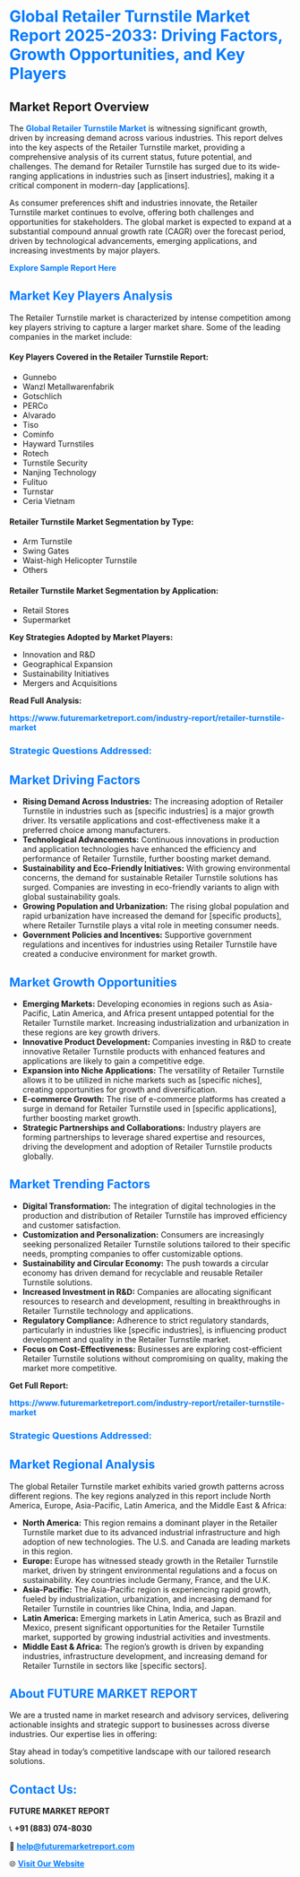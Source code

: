 <h1 style="color: #007BFF;">Global Retailer Turnstile Market Report 2025-2033: Driving Factors, Growth Opportunities, and Key Players</h1>

<section id="overview">
<h2>Market Report Overview</h2>
<p>The <a href="https://www.futuremarketreport.com/industry-report/retailer-turnstile-market" style="color: #007BFF; text-decoration: none;"><strong>Global Retailer Turnstile Market</strong></a> is witnessing significant growth, driven by increasing demand across various industries. This report delves into the key aspects of the Retailer Turnstile market, providing a comprehensive analysis of its current status, future potential, and challenges. The demand for Retailer Turnstile has surged due to its wide-ranging applications in industries such as [insert industries], making it a critical component in modern-day [applications].</p>
<p>As consumer preferences shift and industries innovate, the Retailer Turnstile market continues to evolve, offering both challenges and opportunities for stakeholders. The global market is expected to expand at a substantial compound annual growth rate (CAGR) over the forecast period, driven by technological advancements, emerging applications, and increasing investments by major players.</p>
</section>

<section id="overview">
<p><a href="https://www.futuremarketreport.com/request-sample/reportId=57082" style="color: #007BFF; text-decoration: none;"><strong>Explore Sample Report Here</strong></a></p>
</section>

<section id="key-players">
<h2 style="color: #007BFF;">Market Key Players Analysis</h2>
<p>The Retailer Turnstile market is characterized by intense competition among key players striving to capture a larger market share. Some of the leading companies in the market include:</p>
<h4>Key Players Covered in the Retailer Turnstile Report:</h4>
<ul><li>Gunnebo</li><li>Wanzl Metallwarenfabrik</li><li>Gotschlich</li><li>PERCo</li><li>Alvarado</li><li>Tiso</li><li>Cominfo</li><li>Hayward Turnstiles</li><li>Rotech</li><li>Turnstile Security</li><li>Nanjing Technology</li><li>Fulituo</li><li>Turnstar</li><li>Ceria Vietnam</li></ul>
<h4>Retailer Turnstile Market Segmentation by Type:</h4>
<ul><li>Arm Turnstile</li><li>Swing Gates</li><li>Waist-high Helicopter Turnstile</li><li>Others</li></ul>

<h4>Retailer Turnstile Market Segmentation by Application:</h4>
<ul><li>Retail Stores</li><li>Supermarket</li></ul>
<p><strong>Key Strategies Adopted by Market Players:</strong></p>
<ul>
<li>Innovation and R&D</li>
<li>Geographical Expansion</li>
<li>Sustainability Initiatives</li>
<li>Mergers and Acquisitions</li>
</ul>
</section>

<section>
<p><strong>Read Full Analysis: </strong></p><a href="https://www.futuremarketreport.com/industry-report/retailer-turnstile-market" style="color: #007BFF; text-decoration: none;"><strong>https://www.futuremarketreport.com/industry-report/retailer-turnstile-market</strong></a>
<h3 style="color: #007BFF;">Strategic Questions Addressed:</h3>
</section>

<section id="driving-factors">
<h2 style="color: #007BFF;">Market Driving Factors</h2>
<ul>
<li><strong>Rising Demand Across Industries:</strong> The increasing adoption of Retailer Turnstile in industries such as [specific industries] is a major growth driver. Its versatile applications and cost-effectiveness make it a preferred choice among manufacturers.</li>
<li><strong>Technological Advancements:</strong> Continuous innovations in production and application technologies have enhanced the efficiency and performance of Retailer Turnstile, further boosting market demand.</li>
<li><strong>Sustainability and Eco-Friendly Initiatives:</strong> With growing environmental concerns, the demand for sustainable Retailer Turnstile solutions has surged. Companies are investing in eco-friendly variants to align with global sustainability goals.</li>
<li><strong>Growing Population and Urbanization:</strong> The rising global population and rapid urbanization have increased the demand for [specific products], where Retailer Turnstile plays a vital role in meeting consumer needs.</li>
<li><strong>Government Policies and Incentives:</strong> Supportive government regulations and incentives for industries using Retailer Turnstile have created a conducive environment for market growth.</li>
</ul>
</section>

<section id="growth-opportunities">
<h2 style="color: #007BFF;">Market Growth Opportunities</h2>
<ul>
<li><strong>Emerging Markets:</strong> Developing economies in regions such as Asia-Pacific, Latin America, and Africa present untapped potential for the Retailer Turnstile market. Increasing industrialization and urbanization in these regions are key growth drivers.</li>
<li><strong>Innovative Product Development:</strong> Companies investing in R&D to create innovative Retailer Turnstile products with enhanced features and applications are likely to gain a competitive edge.</li>
<li><strong>Expansion into Niche Applications:</strong> The versatility of Retailer Turnstile allows it to be utilized in niche markets such as [specific niches], creating opportunities for growth and diversification.</li>
<li><strong>E-commerce Growth:</strong> The rise of e-commerce platforms has created a surge in demand for Retailer Turnstile used in [specific applications], further boosting market growth.</li>
<li><strong>Strategic Partnerships and Collaborations:</strong> Industry players are forming partnerships to leverage shared expertise and resources, driving the development and adoption of Retailer Turnstile products globally.</li>
</ul>
</section>

<section id="trending-factors">
<h2 style="color: #007BFF;">Market Trending Factors</h2>
<ul>
<li><strong>Digital Transformation:</strong> The integration of digital technologies in the production and distribution of Retailer Turnstile has improved efficiency and customer satisfaction.</li>
<li><strong>Customization and Personalization:</strong> Consumers are increasingly seeking personalized Retailer Turnstile solutions tailored to their specific needs, prompting companies to offer customizable options.</li>
<li><strong>Sustainability and Circular Economy:</strong> The push towards a circular economy has driven demand for recyclable and reusable Retailer Turnstile solutions.</li>
<li><strong>Increased Investment in R&D:</strong> Companies are allocating significant resources to research and development, resulting in breakthroughs in Retailer Turnstile technology and applications.</li>
<li><strong>Regulatory Compliance:</strong> Adherence to strict regulatory standards, particularly in industries like [specific industries], is influencing product development and quality in the Retailer Turnstile market.</li>
<li><strong>Focus on Cost-Effectiveness:</strong> Businesses are exploring cost-efficient Retailer Turnstile solutions without compromising on quality, making the market more competitive.</li>
</ul>
</section>

<section>
<p><strong>Get Full Report: </strong></p><a href="https://www.futuremarketreport.com/industry-report/retailer-turnstile-market" style="color: #007BFF; text-decoration: none;"><strong>https://www.futuremarketreport.com/industry-report/retailer-turnstile-market</strong></a>
<h3 style="color: #007BFF;">Strategic Questions Addressed:</h3>
</section>


<section id="regional-analysis">
<h2 style="color: #007BFF;">Market Regional Analysis</h2>
<p>The global Retailer Turnstile market exhibits varied growth patterns across different regions. The key regions analyzed in this report include North America, Europe, Asia-Pacific, Latin America, and the Middle East & Africa:</p>
<ul>
<li><strong>North America:</strong> This region remains a dominant player in the Retailer Turnstile market due to its advanced industrial infrastructure and high adoption of new technologies. The U.S. and Canada are leading markets in this region.</li>
<li><strong>Europe:</strong> Europe has witnessed steady growth in the Retailer Turnstile market, driven by stringent environmental regulations and a focus on sustainability. Key countries include Germany, France, and the U.K.</li>
<li><strong>Asia-Pacific:</strong> The Asia-Pacific region is experiencing rapid growth, fueled by industrialization, urbanization, and increasing demand for Retailer Turnstile in countries like China, India, and Japan.</li>
<li><strong>Latin America:</strong> Emerging markets in Latin America, such as Brazil and Mexico, present significant opportunities for the Retailer Turnstile market, supported by growing industrial activities and investments.</li>
<li><strong>Middle East & Africa:</strong> The region’s growth is driven by expanding industries, infrastructure development, and increasing demand for Retailer Turnstile in sectors like [specific sectors].</li>
</ul>
</section>

<footer>
<h2 style="color: #007BFF;">About FUTURE MARKET REPORT</h2>
<p>We are a trusted name in market research and advisory services, delivering actionable insights and strategic support to businesses across diverse industries. Our expertise lies in offering:</p>

<p>Stay ahead in today’s competitive landscape with our tailored research solutions.</p>

<h2 style="color: #007BFF;">Contact Us:</h2>
<p><strong>FUTURE MARKET REPORT</strong></p>
<p>📞 <strong>+91 (883) 074-8030</strong></p>
<p>📧 <strong><a href="mailto:help@futuremarketreport.com" style="color: #007BFF;">help@futuremarketreport.com</a></strong></p>
<p>🌐 <strong><a href="https://www.futuremarketreport.com/" style="color: #007BFF;">Visit Our Website</a></strong></p>
</footer>